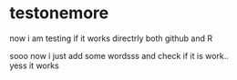 # testonemore
now i am testing if it works directrly both github and R

sooo now i just add some wordsss 
and check if it is work.. \
yess it works
